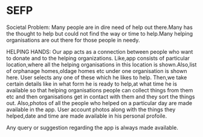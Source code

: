 # SEFP

Societal Problem:
  Many people are in dire need of help out there.Many has the thought to help but could not find the way or time to help.Many helping organisations are out there for those people in needy.
  
HELPING HANDS:
  Our app acts as a connection between people who want to donate and to the helping organizations.
  Like,app consists of particular location,where all the helping organisations in this location is shown.Also,list of orphanage homes,oldage homes etc under one organisation is shown here.
  User selects any one of these which he likes to help.
  Then,we take certain details like in what form he is ready to help,at what time he is available so that helping organisations people can collect things from them etc and then organisations get in contact with them and they sort the things out.
  Also,photos of all the people who helped on a particular day are made available in the app.
  User account photos along with the things they helped,date and time are made available in his personal profoile.
  
  Any query or suggestion regarding the app is always made available.
  
